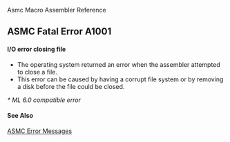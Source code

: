 Asmc Macro Assembler Reference

## ASMC Fatal Error A1001

#### I/O error closing file

*   The operating system returned an error when the assembler attempted to close a file.
*   This error can be caused by having a corrupt file system or by removing a disk before the file could be closed.

_* ML 6.0 compatible error_

#### See Also

[ASMC Error Messages](readme.md)